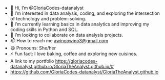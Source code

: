 - 👋 Hi, I’m @GloriaCodes-datanalyst
- 👀 I’m interested in data analysis, coding, and exploring the intersection of technology and problem-solving.
- 🌱 I’m currently learning basics in data analytics and improving my coding skills in Python and SQL.
- 💞️ I’m looking to collaborate on data analysis projects.
- 📫 How to reach me awinoowino3@gmail.com  
- 😄 Pronouns: She/her
- ⚡ Fun fact:  I love baking, coffee and exploring new cuisines.
- A link to my portfolio https://gloriacodes-datanalyst.github.io/GloriaTheAnalyst.github.io/#
- https://github.com/GloriaCodes-datanalyst/GloriaTheAnalyst.github.io 

<!---
GloriaCodes-datanalyst/GloriaCodes-datanalyst is a ✨ special ✨ repository because its `README.md` (this file) appears on your GitHub profile.
You can click the Preview link to take a look at your changes.
--->
